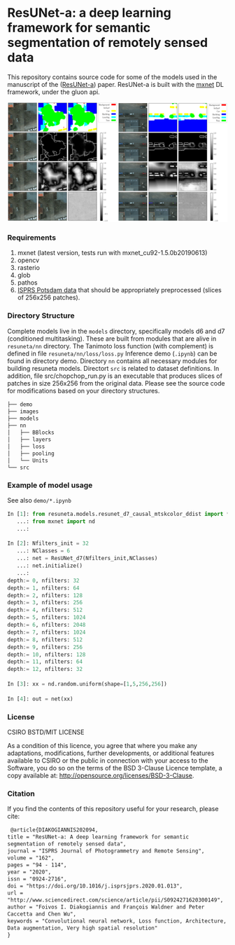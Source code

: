 # ResUNet-a: a deep learning framework for semantic segmentation of remotely sensed data

This repository contains source code for some of the models used in the manuscript of the ([ResUNet-a](https://arxiv.org/abs/1904.00592)) paper. ResUNet-a is built with the [mxnet](https://mxnet.incubator.apache.org/) DL framework, under the gluon api. 


![inference example](images/inference_all_tasks_1.png)

### Requirements
1. mxnet (latest version, tests run with mxnet_cu92-1.5.0b20190613)
2. opencv
3. rasterio
4. glob
5. pathos
6. [ISPRS Potsdam data](http://www2.isprs.org/commissions/comm3/wg4/2d-sem-label-potsdam.html) that should be appropriately preprocessed (slices of 256x256 patches). 



### Directory Structure

Complete models live in the ```models``` directory, specifically models d6 and d7 (conditioned multitasking). 
These are built from modules that are alive in ```resuneta/nn``` directory. The Tanimoto loss function (with complement) is defined in file ```resuneta/nn/loss/loss.py```  Inference demo (```.ipynb```) can be found in directory demo. Directory ```nn``` contains all necessary modules for building resuneta models. Directort ```src``` is related to dataset definitions. In addition, file src/chopchop_run.py is an executable that produces slices of patches in size 256x256 from the original data. Please see the source code for modifications based on your directory structures. 

```
├── demo
├── images
├── models
├── nn
│   ├── BBlocks
│   ├── layers
│   ├── loss
│   ├── pooling
│   └── Units
└── src
```

### Example of model usage 
See also ```demo/*.ipynb```

```python
In [1]: from resuneta.models.resunet_d7_causal_mtskcolor_ddist import *
   ...: from mxnet import nd
   ...: 

In [2]: Nfilters_init = 32
   ...: NClasses = 6
   ...: net = ResUNet_d7(Nfilters_init,NClasses)
   ...: net.initialize()
   ...: 
depth:= 0, nfilters: 32
depth:= 1, nfilters: 64
depth:= 2, nfilters: 128
depth:= 3, nfilters: 256
depth:= 4, nfilters: 512
depth:= 5, nfilters: 1024
depth:= 6, nfilters: 2048
depth:= 7, nfilters: 1024
depth:= 8, nfilters: 512
depth:= 9, nfilters: 256
depth:= 10, nfilters: 128
depth:= 11, nfilters: 64
depth:= 12, nfilters: 32

In [3]: xx = nd.random.uniform(shape=[1,5,256,256]) 

In [4]: out = net(xx)
```


### License
CSIRO BSTD/MIT LICENSE

As a condition of this licence, you agree that where you make any adaptations, modifications, further developments, or additional features available to CSIRO or the public in connection with your access to the Software, you do so on the terms of the BSD 3-Clause Licence template, a copy available at: http://opensource.org/licenses/BSD-3-Clause.

### Citation
If you find the contents of this repository useful for your research, please cite: 

```
￼@article{DIAKOGIANNIS202094,
title = "ResUNet-a: A deep learning framework for semantic segmentation of remotely sensed data",
journal = "ISPRS Journal of Photogrammetry and Remote Sensing",
volume = "162",
pages = "94 - 114",
year = "2020",
issn = "0924-2716",
doi = "https://doi.org/10.1016/j.isprsjprs.2020.01.013",
url = "http://www.sciencedirect.com/science/article/pii/S0924271620300149",
author = "Foivos I. Diakogiannis and François Waldner and Peter Caccetta and Chen Wu",
keywords = "Convolutional neural network, Loss function, Architecture, Data augmentation, Very high spatial resolution"
}
```
